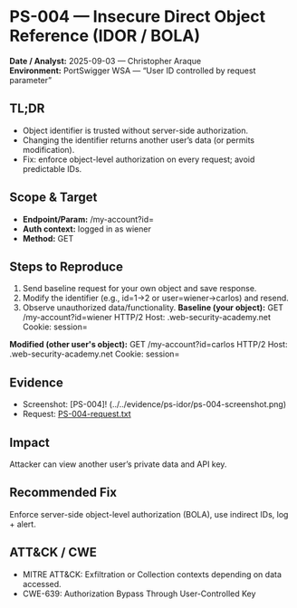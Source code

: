 # PS-004 — Insecure Direct Object Reference (IDOR / BOLA)

**Date / Analyst:** 2025-09-03 — Christopher Araque  
**Environment:** PortSwigger WSA — “User ID controlled by request parameter”

## TL;DR

- Object identifier is trusted without server-side authorization.
- Changing the identifier returns another user’s data (or permits modification).
- Fix: enforce object-level authorization on every request; avoid predictable IDs.

## Scope & Target

- **Endpoint/Param:** /my-account?id=<username>
- **Auth context:** logged in as wiener
- **Method:** GET

## Steps to Reproduce

1. Send baseline request for your own object and save response.
2. Modify the identifier (e.g., id=1→2 or user=wiener→carlos) and resend.
3. Observe unauthorized data/functionality.
   **Baseline (your object):**
   GET /my-account?id=wiener HTTP/2
   Host: <lab-host>.web-security-academy.net
   Cookie: session=<redacted>

**Modified (other user's object):**
GET /my-account?id=carlos HTTP/2
Host: <lab-host>.web-security-academy.net
Cookie: session=<redacted>

## Evidence

- Screenshot:
  [PS-004]! (../../evidence/ps-idor/ps-004-screenshot.png)
- Request:
  [PS-004-request.txt](../../evidence/ps%20idor/ps-004-request.rtf)

## Impact

Attacker can view another user’s private data and API key.

## Recommended Fix

Enforce server-side object-level authorization (BOLA), use indirect IDs, log + alert.

## ATT&CK / CWE

- MITRE ATT&CK: Exfiltration or Collection contexts depending on data accessed.
- CWE-639: Authorization Bypass Through User-Controlled Key
